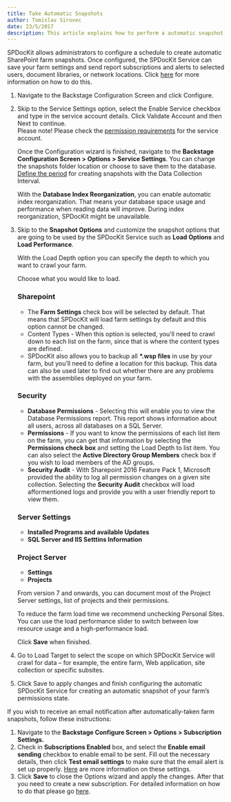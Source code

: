 ```yaml
---
title: Take Automatic Snapshots
author: Tomislav Sirovec
date: 23/5/2017
description: This article explains how to perform a automatic snapshot (using a service account) in SPDocKit.
---
```


SPDocKit allows administrators to configure a schedule to create automatic SharePoint farm snapshots. Once configured, the SPDocKit Service can save your farm settings and send report subscriptions and alerts to selected users, document libraries, or network locations. Click [here](#internal/how-to/subscriptions-and-alerts/create-new-subscription/) for more information on how to do this.

1. Navigate to the Backstage Configuration Screen and click Configure.

1. Skip to the Service Settings option, select the Enable Service checkbox and type in the service account details. Click Validate Account and then Next to continue.  
Please note! Please check the [permission requirements](#internal/requirements/user-permissions-requirements) for the service account.  

   Once the Configuration wizard is finished, navigate to the __Backstage Configuration Screen > Options > Service Settings__. You can change the snapshots folder location or choose to save them to the database. [Define the period](#internal/get-to-know-spdockit/backstage-screen/options-wizard) for creating snapshots with the Data Collection Interval.

   With the __Database Index Reorganization__, you can enable automatic index reorganization. That means your database space usage and performance when reading data will improve. During index reorganization, SPDocKit might be unavailable.

1. Skip to the __Snapshot Options__ and customize the snapshot options that are going to be used by the SPDocKit Service such as __Load Options__ and __Load Performance__.  

    With the Load Depth option you can specify the depth to which you want to crawl your farm.

   Choose what you would like to load.
    

   ### Sharepoint  
   * The __Farm Settings__ check box will be selected by default. That means that SPDocKit will load farm settings by default and this option cannot be changed. 
   * Content Types - When this option is selected, you’ll need to crawl down to each list on the farm, since that is where the content types are defined.
    * SPDocKit also allows you to backup all __*.wsp files__ in use by your farm, but you’ll need to define a location for this backup. This data can also be used later to find out whether there are any problems with the assemblies deployed on your farm.

   ### Security  
   * __Database Permissions__ - Selecting this will enable you to view the Database Permissions report. This report shows information about all users, across all databases on a SQL Server. 
   * __Permissions__ - If you want to know the permissions of each list item on the farm, you can get that information by selecting the __Permissions check box__ and setting the Load Depth to list item. You can also select the __Active Directory Group Members__ check box if you wish to load members of the AD groups. 
   * __Security Audit__ - With Sharepoint 2016 Feature Pack 1, Microsoft provided the ability to log all permission changes on a given site collection. Selecting the __Security Audit__ checkbox will load afformentioned logs and provide you with a user friendly report to view them.

   ### Server Settings  
   * __Installed Programs and available Updates__
   * __SQL Server and IIS Setttins Information__

   ### Project Server  
   * __Settings__
   * __Projects__  
   
   From version 7 and onwards, you can document most of the Project Server settings, list of projects and their permissions.  

   To reduce the farm load time we recommend unchecking Personal Sites. You can use the load performance slider to switch between low resource usage and a high-performance load. 

   Click __Save__ when finished.  

1. Go to Load Target to select the scope on which SPDocKit Service will crawl for data – for example, the entire farm, Web application, site collection or specific subsites.

1. Click Save to apply changes and finish configuring the automatic SPDocKit Service for creating an automatic snapshot of your farm’s permissions state.



If you wish to receive an email notification after automatically-taken farm snapshots, follow these instructions:

1. Navigate to the __Backstage Configure Screen > Options > Subscription Settings.__
1. Check in __Subscriptions Enabled__ box, and select the __Enable email sending__ checkbox to enable email to be sent. Fill out the necessary details, then click __Test email settings__ to make sure that the email alert is set up properly. [Here](#internal/get-to-know-spdockit/backstage-screen/options-wizard#subscription-settings) are more information on these settings.
3. Click __Save__ to close the Options wizard and apply the changes.
After that you need to create a new subscription. For detailed information on how to do that please go [here](#internal/how-to/subscriptions-and-alerts/create-new-subscription/).
